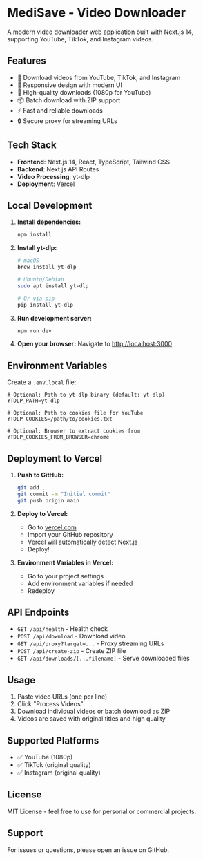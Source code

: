 # MediSave - Video Downloader

A modern video downloader web application built with Next.js 14, supporting YouTube, TikTok, and Instagram videos.

## Features

- 🎥 Download videos from YouTube, TikTok, and Instagram
- 📱 Responsive design with modern UI
- 🎯 High-quality downloads (1080p for YouTube)
- 📦 Batch download with ZIP support
- ⚡ Fast and reliable downloads
- 🔒 Secure proxy for streaming URLs

## Tech Stack

- **Frontend**: Next.js 14, React, TypeScript, Tailwind CSS
- **Backend**: Next.js API Routes
- **Video Processing**: yt-dlp
- **Deployment**: Vercel

## Local Development

1. **Install dependencies:**
   ```bash
   npm install
   ```

2. **Install yt-dlp:**
   ```bash
   # macOS
   brew install yt-dlp
   
   # Ubuntu/Debian
   sudo apt install yt-dlp
   
   # Or via pip
   pip install yt-dlp
   ```

3. **Run development server:**
   ```bash
   npm run dev
   ```

4. **Open your browser:**
   Navigate to [http://localhost:3000](http://localhost:3000)

## Environment Variables

Create a `.env.local` file:

```env
# Optional: Path to yt-dlp binary (default: yt-dlp)
YTDLP_PATH=yt-dlp

# Optional: Path to cookies file for YouTube
YTDLP_COOKIES=/path/to/cookies.txt

# Optional: Browser to extract cookies from
YTDLP_COOKIES_FROM_BROWSER=chrome
```

## Deployment to Vercel

1. **Push to GitHub:**
   ```bash
   git add .
   git commit -m "Initial commit"
   git push origin main
   ```

2. **Deploy to Vercel:**
   - Go to [vercel.com](https://vercel.com)
   - Import your GitHub repository
   - Vercel will automatically detect Next.js
   - Deploy!

3. **Environment Variables in Vercel:**
   - Go to your project settings
   - Add environment variables if needed
   - Redeploy

## API Endpoints

- `GET /api/health` - Health check
- `POST /api/download` - Download video
- `GET /api/proxy?target=...` - Proxy streaming URLs
- `POST /api/create-zip` - Create ZIP file
- `GET /api/downloads/[...filename]` - Serve downloaded files

## Usage

1. Paste video URLs (one per line)
2. Click "Process Videos"
3. Download individual videos or batch download as ZIP
4. Videos are saved with original titles and high quality

## Supported Platforms

- ✅ YouTube (1080p)
- ✅ TikTok (original quality)
- ✅ Instagram (original quality)

## License

MIT License - feel free to use for personal or commercial projects.

## Support

For issues or questions, please open an issue on GitHub.
